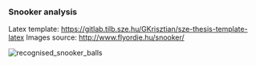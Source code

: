 ### Snooker analysis
Latex template: https://gitlab.tilb.sze.hu/GKrisztian/sze-thesis-template-latex
Images source: http://www.flyordie.hu/snooker/

![recognised_snooker_balls](images/demo.png)
